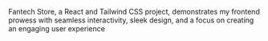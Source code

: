 Fantech Store, a React and Tailwind CSS project, demonstrates my frontend prowess with seamless interactivity, sleek design, and a focus on creating an engaging user experience
